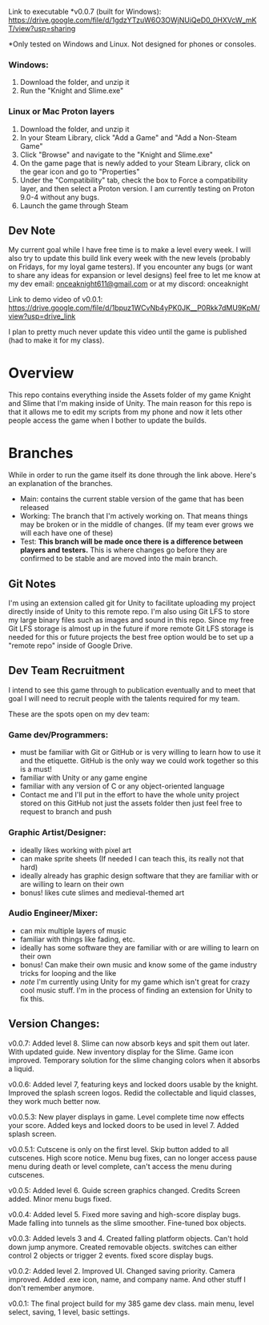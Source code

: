 Link to executable *v0.0.7 (built for Windows): https://drive.google.com/file/d/1gdzYTzuW6O3OWjNUiQeD0_0HXVcW_mKT/view?usp=sharing

*Only tested on Windows and Linux. Not designed for phones or consoles.

### Windows:
1. Download the folder, and unzip it
2. Run the "Knight and Slime.exe"

### Linux or Mac Proton layers
1. Download the folder, and unzip it
2. In your Steam Library, click "Add a Game" and "Add a Non-Steam Game"
3. Click "Browse" and navigate to the "Knight and Slime.exe"
4. On the game page that is newly added to your Steam Library, click on the gear icon and go to "Properties"
5. Under the "Compatibility" tab, check the box to Force a compatibility layer, and then select a Proton version. I am currently testing on Proton 9.0-4 without any bugs.
6. Launch the game through Steam

## Dev Note
My current goal while I have free time is to make a level every week. I will also try to update this build link every week with the new levels (probably on Fridays, for my loyal game testers). If you encounter any bugs (or want to share any ideas for expansion or level designs) feel free to let me know at my dev email: onceaknight611@gmail.com or at my discord: onceaknight

Link to demo video of v0.0.1: https://drive.google.com/file/d/1bpuz1WCvNb4yPK0JK__P0Rkk7dMU9KpM/view?usp=drive_link

I plan to pretty much never update this video until the game is published (had to make it for my class).

# Overview

This repo contains everything inside the Assets folder of my game Knight and Slime that I'm making inside of Unity. 
The main reason for this repo is that it allows me to edit my scripts from my phone and now it lets other people access the game when I bother to update the builds.

# Branches
While in order to run the game itself its done through the link above. Here's an explanation of the branches.

- Main: contains the current stable version of the game that has been released
- Working: The branch that I'm actively working on. That means things may be broken or in the middle of changes. (If my team ever grows we will each have one of these)
- Test: **This branch will be made once there is a difference between players and testers.** This is where changes go before they are confirmed to be stable and are moved into the main branch.

## Git Notes

I'm using an extension called git for Unity to facilitate uploading my project directly inside of Unity to this remote repo.
I'm also using Git LFS to store my large binary files such as images and sound in this repo. 
Since my free Git LFS storage is almost up in the future if more remote Git LFS storage is needed for this or future projects the best free option would be to set up a "remote repo" inside of Google Drive.

## Dev Team Recruitment

I intend to see this game through to publication eventually and to meet that goal I will need to recruit people with the talents required for my team.

These are the spots open on my dev team:

### Game dev/Programmers:

- must be familiar with Git or GitHub or is very willing to learn how to use it and the etiquette. GitHub is the only way we could work together so this is a must!
- familiar with Unity or any game engine
- familiar with any version of C or any object-oriented language
- Contact me and I'll put in the effort to have the whole unity project stored on this GitHub not just the assets folder then just feel free to request to branch and push

### Graphic Artist/Designer: 

- ideally likes working with pixel art
- can make sprite sheets (If needed I can teach this, its really not that hard)
- ideally already has graphic design software that they are familiar with or are willing to learn on their own
- bonus! likes cute slimes and medieval-themed art

### Audio Engineer/Mixer:

- can mix multiple layers of music
- familiar with things like fading, etc.
- ideally has some software they are familiar with or are willing to learn on their own
- bonus! Can make their own music and know some of the game industry tricks for looping and the like
- *note* I'm currently using Unity for my game which isn't great for crazy cool music stuff. I'm in the process of finding an extension for Unity to fix this.

## Version Changes:

v0.0.7: Added level 8. Slime can now absorb keys and spit them out later. With updated guide. New inventory display for the Slime. Game icon improved. Temporary solution for the slime changing colors when it absorbs a liquid.

v0.0.6: Added level 7, featuring keys and locked doors usable by the knight. Improved the splash screen logos. Redid the collectable and liquid classes, they work much better now.

v0.0.5.3: New player displays in game. Level complete time now effects your score. Added keys and locked doors to be used in level 7. Added splash screen. 

v0.0.5.1: Cutscene is only on the first level. Skip button added to all cutscenes. High score notice. Menu bug fixes, can no longer access pause menu during death or level complete, can't access the menu during cutscenes.

v0.0.5: Added level 6. Guide screen graphics changed. Credits Screen added. Minor menu bugs fixed.

v0.0.4: Added level 5. Fixed more saving and high-score display bugs. Made falling into tunnels as the slime smoother. Fine-tuned box objects.

v0.0.3: Added levels 3 and 4. Created falling platform objects. Can't hold down jump anymore. Created removable objects. switches can either control 2 objects or trigger 2 events. fixed score display bugs.

v0.0.2: Added level 2. Improved UI. Changed saving priority. Camera improved. Added .exe icon, name, and company name. And other stuff I don't remember anymore.

v0.0.1: The final project build for my 385 game dev class. main menu, level select, saving, 1 level, basic settings.
